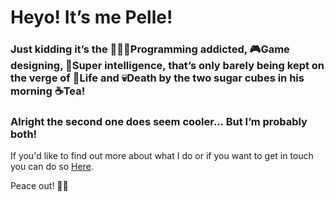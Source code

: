 # Heyo! It’s me Pelle!

### Just kidding it’s the 👨🏻‍💻Programming addicted, 🎮Game designing, 🧠Super intelligence, that’s only barely being kept on the verge of 🌱Life and 💀Death by the two sugar cubes in his morning ☕Tea!

### Alright the second one does seem cooler... But I’m probably both!

If you'd like to find out more about what I do or if you want to get in touch you can do so [Here](http://www.stupidplusplus.com).

Peace out! ✌🏻
